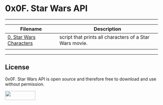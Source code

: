 # 0x0F. Star Wars API
---

| Filename | Description |
|---|---|
| [0. Star Wars Characters](./0-starwars_characters.js) | script that prints all characters of a Star Wars movie. |
|  |   |

---

## License
0x0F. Star Wars API is open source and therefore free to download and use without permission.

<a href="url"><img src="https://www.holbertonschool.com/holberton-logo.png" align="middle" width="100" height="30"></a>